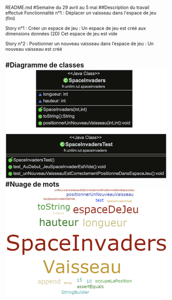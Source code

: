 README.md
#Semaine du 29 avril au 5 mai
##Description du travail effectué 
Fonctionnalité n°1 : Déplacer un vaisseau dans l'espace de jeu (fini)

Story n°1 : Créer un espace de jeu : 
Un espace de jeu est créé aux dimensions données (2D) 
Cet espace de jeu est vide


Story n°2 : Positionner un nouveau vaisseau dans l’espace de jeu : 
Un nouveau vaisseau est créé

#Diagramme de classes 
![alt text](https://github.com/HectorBertucat/spaceinvaders/blob/master/ClassDiagramm1.png)
#Nuage de mots 
![alt text](https://github.com/HectorBertucat/spaceinvaders/blob/master/CloudWord1.png)
------------------------------------------
